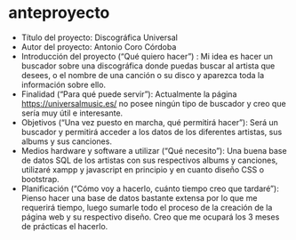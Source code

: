 # anteproyecto
- Título del proyecto: Discográfica Universal
- Autor del proyecto: Antonio Coro Córdoba
- Introducción del proyecto (“Qué quiero hacer”) : Mi idea es hacer un buscador sobre una discográfica donde puedas buscar al artista que desees, o el nombre de una canción o su disco y aparezca toda la información sobre ello.
- Finalidad (“Para qué puede servir”): Actualmente la página https://universalmusic.es/ no posee ningún tipo de buscador y creo que sería muy útil e interesante.
- Objetivos (“Una vez puesto en marcha, qué permitirá hacer”): Será un buscador y permitirá acceder a los datos de los diferentes artistas, sus albums y sus canciones.
- Medios hardware y software a utilizar (“Qué necesito”): Una buena base de datos SQL de los artistas con sus respectivos albums y canciones, utilizaré xampp y javascript en principio y en cuanto diseño CSS o bootstrap. 
- Planificación (“Cómo voy a hacerlo, cuánto tiempo creo que tardaré”): Pienso hacer una base de datos bastante extensa por lo que me requerirá tiempo, luego sumarle todo el proceso de la creación de la página web y su respectivo diseño. Creo que me ocupará los 3 meses de prácticas el hacerlo.
